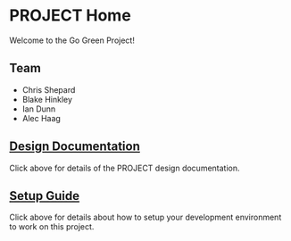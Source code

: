 # PROJECT Home

Welcome to the Go Green Project!

## Team

* Chris Shepard
* Blake Hinkley
* Ian Dunn
* Alec Haag

## [Design Documentation](DesignDoc)

Click above for details of the PROJECT design documentation.

## [Setup Guide](SetupGuide)

Click above for details about how to setup your development environment to work on this project.

